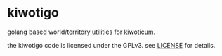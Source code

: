 # kiwotigo

golang based world/territory utilities for [kiwoticum](https://github.com/spearwolf/kiwoticum).

the kiwotigo code is licensed under the GPLv3. see [LICENSE](./LICENSE.txt) for details.

